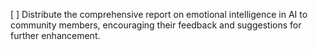 [ ] Distribute the comprehensive report on emotional intelligence in AI to community members, encouraging their feedback and suggestions for further enhancement.